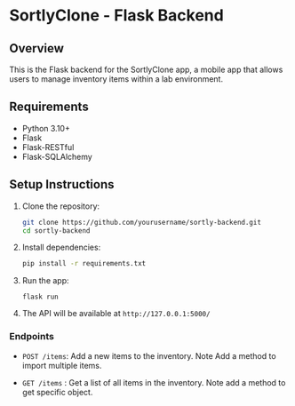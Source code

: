 # SortlyClone - Flask Backend

## Overview

This is the Flask backend for the SortlyClone app, a mobile app that allows users to manage inventory items within a lab environment.

## Requirements

- Python 3.10+
- Flask
- Flask-RESTful
- Flask-SQLAlchemy

## Setup Instructions

1. Clone the repository:

   ```bash
   git clone https://github.com/yourusername/sortly-backend.git
   cd sortly-backend
   ```

2. Install dependencies:

   ```bash
   pip install -r requirements.txt
   ```

3. Run the app:

   ```
   flask run
   ```

4. The API will be available at `http://127.0.0.1:5000/`

### Endpoints

- `POST /items`: Add a new items to the inventory. Note Add a method to import multiple items.

- `GET /items` : Get a list of all items in the inventory. Note add a method to get specific object.
